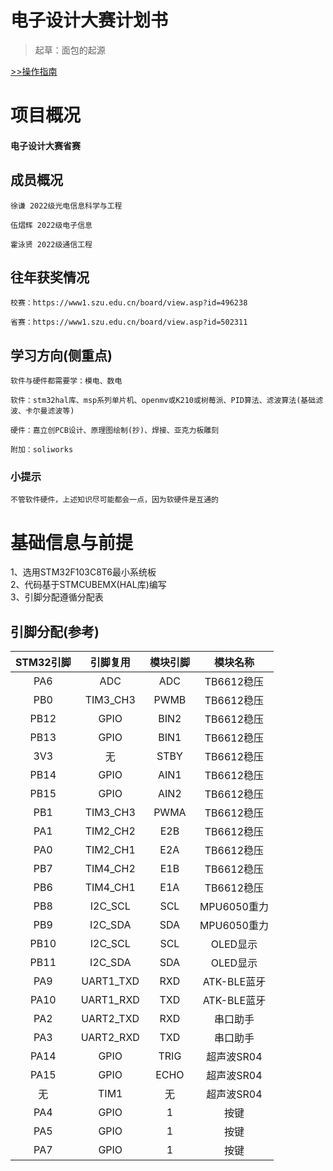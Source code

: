 # 电子设计大赛计划书

> 起草：面包的起源

[>>操作指南](guide)



# 项目概况

#### 电子设计大赛省赛



## 成员概况

```
徐谦 2022级光电信息科学与工程

伍熠辉 2022级电子信息

霍泳贤 2022级通信工程
```



## 往年获奖情况

```
校赛：https://www1.szu.edu.cn/board/view.asp?id=496238

省赛：https://www1.szu.edu.cn/board/view.asp?id=502311
```



## 学习方向(侧重点)

```
软件与硬件都需要学：模电、数电

软件：stm32hal库、msp系列单片机、openmv或K210或树莓派、PID算法、滤波算法(基础滤波、卡尔曼滤波等)

硬件：嘉立创PCB设计、原理图绘制(抄)、焊接、亚克力板雕刻

附加：soliworks
```



### 小提示

```
不管软件硬件，上述知识尽可能都会一点，因为软硬件是互通的
```




# 基础信息与前提

1、选用STM32F103C8T6最小系统板  
2、代码基于STMCUBEMX(HAL库)编写  
3、引脚分配遵循分配表  



## 引脚分配(参考)

| STM32引脚 | 引脚复用  | 模块引脚 |  模块名称   |
| :-------: | :-------: | :------: | :---------: |
|    PA6    |    ADC    |   ADC    | TB6612稳压  |
|    PB0    | TIM3_CH3  |   PWMB   | TB6612稳压  |
|   PB12    |   GPIO    |   BIN2   | TB6612稳压  |
|   PB13    |   GPIO    |   BIN1   | TB6612稳压  |
|    3V3    |    无     |   STBY   | TB6612稳压  |
|   PB14    |   GPIO    |   AIN1   | TB6612稳压  |
|   PB15    |   GPIO    |   AIN2   | TB6612稳压  |
|    PB1    | TIM3_CH3  |   PWMA   | TB6612稳压  |
|    PA1    | TIM2_CH2  |   E2B    | TB6612稳压  |
|    PA0    | TIM2_CH1  |   E2A    | TB6612稳压  |
|    PB7    | TIM4_CH2  |   E1B    | TB6612稳压  |
|    PB6    | TIM4_CH1  |   E1A    | TB6612稳压  |
|    PB8    |  I2C_SCL  |   SCL    | MPU6050重力 |
|    PB9    |  I2C_SDA  |   SDA    | MPU6050重力 |
|   PB10    |  I2C_SCL  |   SCL    |  OLED显示   |
|   PB11    |  I2C_SDA  |   SDA    |  OLED显示   |
|    PA9    | UART1_TXD |   RXD    | ATK-BLE蓝牙 |
|   PA10    | UART1_RXD |   TXD    | ATK-BLE蓝牙 |
|    PA2    | UART2_TXD |   RXD    |  串口助手   |
|    PA3    | UART2_RXD |   TXD    |  串口助手   |
|   PA14    |   GPIO    |   TRIG   | 超声波SR04  |
|   PA15    |   GPIO    |   ECHO   | 超声波SR04  |
|    无     |   TIM1    |    无    | 超声波SR04  |
|    PA4    |   GPIO    |    1     |    按键     |
|    PA5    |   GPIO    |    1     |    按键     |
|    PA7    |   GPIO    |    1     |    按键     |





